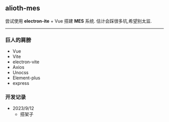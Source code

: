 ## alioth-mes

尝试使用 **electron-ite** + Vue 搭建 **MES** 系统. 估计会踩很多坑,希望别太监.

---

### 巨人的肩膀

- Vue
- Vite
- electron-vite
- Axios
- Unocss
- Element-plus
- express

### 开发记录
- 2023/9/12
  - 搭架子

